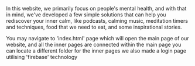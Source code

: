    In this website, we primarily focus on people's mental health, and with that in mind, we've developed a few simple solutions that can help you rediscover your inner calm, like podcasts, calming music, meditation timers and techniques, food that we need to eat, and some inspirational stories.

You may navigate to 'index.html' page which will open the main page of our website, and all the inner pages are connected within the main page
you can locate a different folder for the inner pages we also made a login page utilising 'firebase' technology



